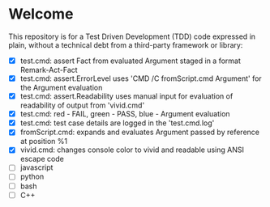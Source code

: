 # Welcome
This repository is for a Test Driven Development (TDD) code expressed in plain, without a technical debt from a third-party framework or library:
- [x] test.cmd: assert Fact from evaluated Argument staged in a format Remark-Act-Fact
- [x] test.cmd: assert.ErrorLevel uses 'CMD /C fromScript.cmd Argument' for the Argument evaluation  
- [x] test.cmd: assert.Readability uses manual input for evaluation of readability of output from 'vivid.cmd'
- [x] test.cmd: red - FAIL, green - PASS, blue - Argument evaluation  
- [x] test.cmd: test case details are logged in the 'test.cmd.log'  
- [x] fromScript.cmd: expands and evaluates Argument passed by reference at position %1
- [x] vivid.cmd: changes console color to vivid and readable using ANSI escape code
- [ ] javascript
- [ ] python
- [ ] bash
- [ ] C++
